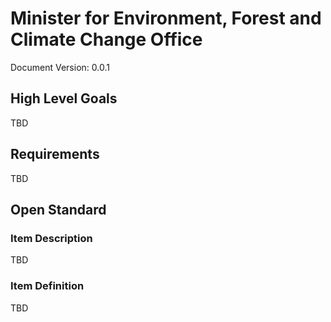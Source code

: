 # Minister for Environment, Forest and Climate Change Office
Document Version: 0.0.1

## High Level Goals
TBD

## Requirements

TBD

## Open Standard 

### Item Description 

TBD

### Item Definition 

TBD
